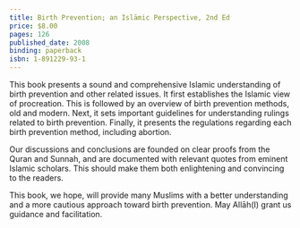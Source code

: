 ```yaml
---
title: Birth Prevention; an Islāmic Perspective, 2nd Ed
price: $8.00
pages: 126
published_date: 2008
binding: paperback
isbn: 1-891229-93-1
---
```


This book presents a sound and comprehensive Islamic understanding of birth prevention and other related issues. It first establishes the Islamic view of procreation. This is followed by an overview of birth prevention methods, old and modern. Next, it sets important guidelines for understanding rulings related to birth prevention. Finally, it presents the regulations regarding each birth prevention method, including abortion.

Our discussions and conclusions are founded on clear proofs from the Quran and Sunnah, and are documented with relevant quotes from eminent Islamic scholars. This should make them both enlightening and convincing to the readers.

This book, we hope, will provide many Muslims with a better understanding and a more cautious approach toward birth prevention. May Allāh(I) grant us guidance and facilitation.
